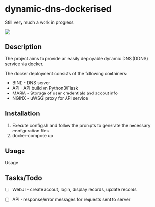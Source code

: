 # dynamic-dns-dockerised

Still very much a work in progress

<div>
    <!-- Stability -->
    <img src="https://img.shields.io/badge/stability-unstable-yellow.svg?style=flat-square">
</div>

## Description
The project aims to provide an easily deployable dynamic DNS (DDNS) service via docker. 

The docker deployment consists of the following containers:
* BIND - DNS server
* API - API build on Python3/Flask
* MARIA - Storage of user credentials and accout info
* NGINX - uWSGI proxy for API service

## Installation
1. Execute config.sh and follow the prompts to generate the necessary configuration files
1. docker-compose up

## Usage
Usage

## Tasks/Todo
- [ ] WebUI - create accout, login, display records, update records
- [ ] API - response/error messages for requests sent to server

